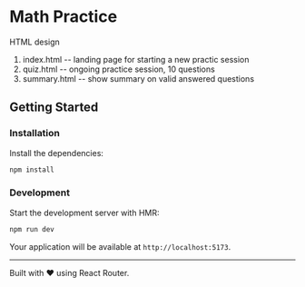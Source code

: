 # Math Practice



HTML design
1. index.html -- landing page for starting a new practic session
2. quiz.html -- ongoing practice session, 10 questions
3. summary.html -- show summary on valid answered questions

## Getting Started

### Installation

Install the dependencies:

```bash
npm install
```

### Development

Start the development server with HMR:

```bash
npm run dev
```

Your application will be available at `http://localhost:5173`.

---

Built with ❤️ using React Router.
